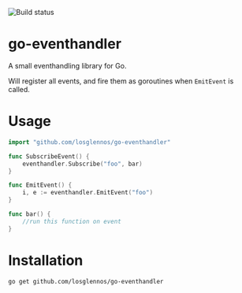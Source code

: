 ![Build status](https://ci.appveyor.com/api/projects/status/6vv0gorlpag2m1dk?svg=true)

# go-eventhandler
A small eventhandling library for Go. 

Will register all events, and fire them as goroutines when `EmitEvent` is called.

# Usage

```go
import "github.com/losglennos/go-eventhandler"

func SubscribeEvent() {
	eventhandler.Subscribe("foo", bar)
}

func EmitEvent() {
	i, e := eventhandler.EmitEvent("foo")
}

func bar() {
	//run this function on event
}
```

# Installation

```
go get github.com/losglennos/go-eventhandler
```
